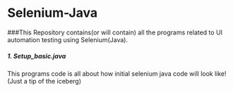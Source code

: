 # Selenium-Java

###This Repository contains(or will contain) all the programs related to UI automation testing using Selenium(Java).  

##### 1. Setup_basic.java
This programs code is all about how initial selenium java code will look like! (Just a tip of the iceberg) 